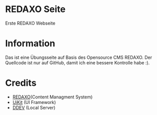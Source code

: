 # REDAXO Seite
Erste REDAXO Webseite


# Information
Das ist eine Übungsseite auf Basis des Opensource CMS REDAXO.
Der Quellcode ist nur auf GitHub, damit ich eine bessere Kontrolle habe :).

# Credits
+ [REDAXO](https://redaxo.org)(Content Managment System)
+ [UiKit](https://getuikit.com/) (UI Framework)
+ [DDEV](https://github.com/drud/ddev) (Local Server)
